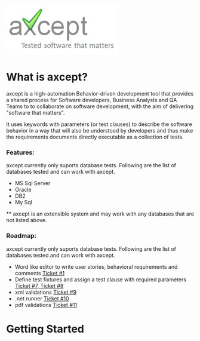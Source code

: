<img src="https://github.com/rvunnava/axcept/raw/master/images/axcept.png" alt="axcept">


<h1> What is axcept? </h1>
axcept is a high-automation Behavior-driven development tool that provides a shared process for Software developers, Business Analysts and QA Teams to to collaborate on software development, with the aim of delivering "software that matters". 

It uses keywords with parameters (or test clauses) to describe the software behavior in a way that will also be understood by developers and thus make the requirements documents directly executable as a collection of tests.
<h3>Features:</h3>
axcept currently only suports database tests. 
Following are the list of databases tested and can work with axcept. 
<ul>
  <li>MS Sql Server</li>
  <li>Oracle</li>
  <li>DB2</li>
  <li>My Sql</li>
</ul>
** axcept is an extensible system and may work with any databases that are not listed above.
<h3>Roadmap:</h3>
axcept currently only suports database tests. 
Following are the list of databases tested and can work with axcept. 
<ul>
  <li>Word like editor to write user stories, behavioral requirements and comments <a href="https://github.com/rvunnava/axcept/issues/1"> Ticket #1 </a></li>
  <li>Define test fixtures and assign a test clause with required parameters 
  <a href="https://github.com/rvunnava/axcept/issues/7"> Ticket #7, </a>
  <a href="https://github.com/rvunnava/axcept/issues/8"> Ticket #8 </a></li>
  <li>xml validations <a href="https://github.com/rvunnava/axcept/issues/9"> Ticket #9 </a></li>
  <li>.net runner <a href="https://github.com/rvunnava/axcept/issues/10"> Ticket #10 </a></li>
  <li>pdf validations <a href="https://github.com/rvunnava/axcept/issues/11"> Ticket #11 </a></li>
</ul>


<h1> Getting Started </h1>



